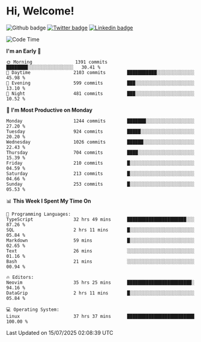   # Hi, Welcome!
  ![Github badge](https://img.shields.io/github/followers/kraken-afk.svg?style=social&label=Follow&maxAge=2592000)
  [![Twitter badge](https://img.shields.io/badge/-Twitter-00acee?style=flat-square&logo=Twitter&logoColor=white)](https://twitter.com/trshppl)
  [![Linkedin badge](https://img.shields.io/badge/LinkedIn-0077B5?style=flat-square&logo=linkedin&logoColor=white)](https://www.linkedin.com/in/noveanrer)
<!--START_SECTION:waka-->
![Code Time](http://img.shields.io/badge/Code%20Time-1%2C092%20hrs%2054%20mins-blue)

**I'm an Early 🐤** 

```text
🌞 Morning                1391 commits        ████████░░░░░░░░░░░░░░░░░   30.41 % 
🌆 Daytime                2103 commits        ███████████░░░░░░░░░░░░░░   45.98 % 
🌃 Evening                599 commits         ███░░░░░░░░░░░░░░░░░░░░░░   13.10 % 
🌙 Night                  481 commits         ███░░░░░░░░░░░░░░░░░░░░░░   10.52 % 
```
📅 **I'm Most Productive on Monday** 

```text
Monday                   1244 commits        ███████░░░░░░░░░░░░░░░░░░   27.20 % 
Tuesday                  924 commits         █████░░░░░░░░░░░░░░░░░░░░   20.20 % 
Wednesday                1026 commits        ██████░░░░░░░░░░░░░░░░░░░   22.43 % 
Thursday                 704 commits         ████░░░░░░░░░░░░░░░░░░░░░   15.39 % 
Friday                   210 commits         █░░░░░░░░░░░░░░░░░░░░░░░░   04.59 % 
Saturday                 213 commits         █░░░░░░░░░░░░░░░░░░░░░░░░   04.66 % 
Sunday                   253 commits         █░░░░░░░░░░░░░░░░░░░░░░░░   05.53 % 
```


📊 **This Week I Spent My Time On** 

```text
💬 Programming Languages: 
TypeScript               32 hrs 49 mins      ██████████████████████░░░   87.26 % 
SQL                      2 hrs 11 mins       █░░░░░░░░░░░░░░░░░░░░░░░░   05.84 % 
Markdown                 59 mins             █░░░░░░░░░░░░░░░░░░░░░░░░   02.65 % 
Text                     26 mins             ░░░░░░░░░░░░░░░░░░░░░░░░░   01.16 % 
Bash                     21 mins             ░░░░░░░░░░░░░░░░░░░░░░░░░   00.94 % 

🔥 Editors: 
Neovim                   35 hrs 25 mins      ████████████████████████░   94.16 % 
DataGrip                 2 hrs 11 mins       █░░░░░░░░░░░░░░░░░░░░░░░░   05.84 % 

💻 Operating System: 
Linux                    37 hrs 37 mins      █████████████████████████   100.00 % 
```


 Last Updated on 15/07/2025 02:08:39 UTC
<!--END_SECTION:waka-->